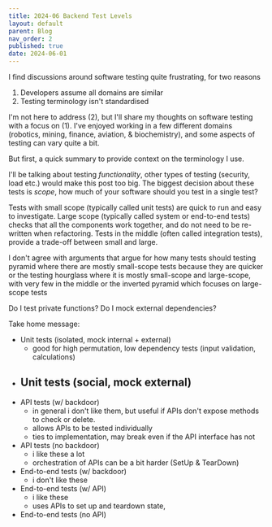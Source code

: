 ```yaml
---
title: 2024-06 Backend Test Levels
layout: default
parent: Blog
nav_order: 2
published: true
date: 2024-06-01
---
```


<!-- Focus tests where the complexity lives, target interfaces-->

I find discussions around software testing quite frustrating, for two reasons

1. Developers assume all domains are similar
2. Testing terminology isn't standardised

I'm not here to address (2), but I'll share my thoughts on software testing with a focus on (1).
I've enjoyed working in a few different domains (robotics, mining, finance, aviation, & biochemistry),
and some aspects of testing can vary quite a bit.

But first, a quick summary to provide context on the terminology I use.

I'll be talking about testing _functionality_, other types of testing (security, load etc.) would make this post too big.
The biggest decision about these tests is _scope_, how much of your software should you test in a single test?

Tests with small scope (typically called unit tests) are quick to run and easy to investigate.
Large scope (typically called system or end-to-end tests) checks that all the components work together, and do not need to be re-written when refactoring.
Tests in the middle (often called integration tests), provide a trade-off between small and large.

I don't agree with arguments that argue for how many tests should
testing pyramid where there are mostly small-scope tests because they are quicker
or the testing hourglass where it is mostly small-scope and large-scope, with very few in the middle
or the inverted pyramid which focuses on large-scope tests

Do I test private functions?
Do I mock external dependencies?

Take home message:

- Unit tests (isolated, mock internal + external)
  - good for high permutation, low dependency tests (input validation, calculations)
- ## Unit tests (social, mock external)
- API tests (w/ backdoor)
  - in general i don't like them, but useful if APIs don't expose methods to check or delete.
  - allows APIs to be tested individually
  - ties to implementation, may break even if the API interface has not
- API tests (no backdoor)
  - i like these a lot
  - orchestration of APIs can be a bit harder (SetUp & TearDown)
- End-to-end tests (w/ backdoor)
  - i don't like these
- End-to-end tests (w/ API)
  - i like these
  - uses APIs to set up and teardown state,
- End-to-end tests (no API)

